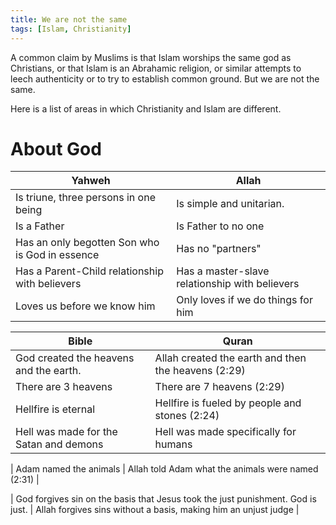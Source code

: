 ```yaml
---
title: We are not the same
tags: [Islam, Christianity]
---
```


A common claim by Muslims is that Islam worships the same god as Christians, or that Islam is an Abrahamic religion, or similar attempts to leech authenticity or to try to establish common ground. But we are not the same.

Here is a list of areas in which Christianity and Islam are different.

# About God

| Yahweh      | Allah |
| ----------- | ----------- |
| Is triune, three persons in one being | Is simple and unitarian. |
| Is a Father |  Is Father to no one |
| Has an only begotten Son who is God in essence | Has no "partners" |
| Has a Parent-Child relationship with believers | Has a master-slave relationship with believers |
| Loves us before we know him | Only loves if we do things for him | 



| Bible | Quran |
| ----- | ----- |
| God created the heavens and the earth. | Allah created the earth and then the heavens (2:29) |
| There are 3 heavens | There are 7 heavens (2:29) |
| Hellfire is eternal | Hellfire is fueled by people and stones (2:24) |
| Hell was made for the Satan and demons | Hell was made specifically for humans |


| Adam named the animals | Allah told Adam what the animals were named (2:31) |

| God forgives sin on the basis that Jesus took the just punishment. God is just. | Allah forgives sins without a basis, making him an unjust judge | 